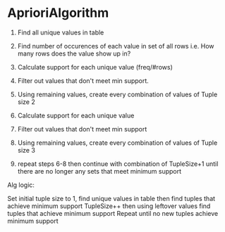 # AprioriAlgorithm

1. Find all unique values in table

2. Find number of occurences of each value in
set of all rows i.e. How many rows does the
value show up in?

3. Calculate support for each unique value (freq/#rows)

4. Filter out values that don't meet min support.

5. Using remaining values, create every combination of values of Tuple size 2

6. Calculate support for each unique value

7. Filter out values that don't meet min support

8. Using remaining values, create every combination of values of Tuple size 3

9. repeat steps 6-8 then continue with combination of TupleSize+1  until there
are no longer any sets that meet minimum support




Alg logic:

Set initial tuple size to 1, find unique values in table then find tuples that achieve minimum support
TupleSize++ then using leftover values find tuples that achieve minimum support
Repeat until no new tuples achieve minimum support
